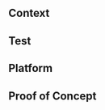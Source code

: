 ## Context

<!-- Why you do this change? What do yoy try to achieve? -->

<!-- Link to the task, or another PRs or important links referent to this task -->

## Test

<!-- How to set up the test -->

<!-- How to test step by step -->

## Platform

<!-- In which platforms you have test it -->

## Proof of Concept

<!-- Any screenshot or recording that shows how is working without need of running the code -->
